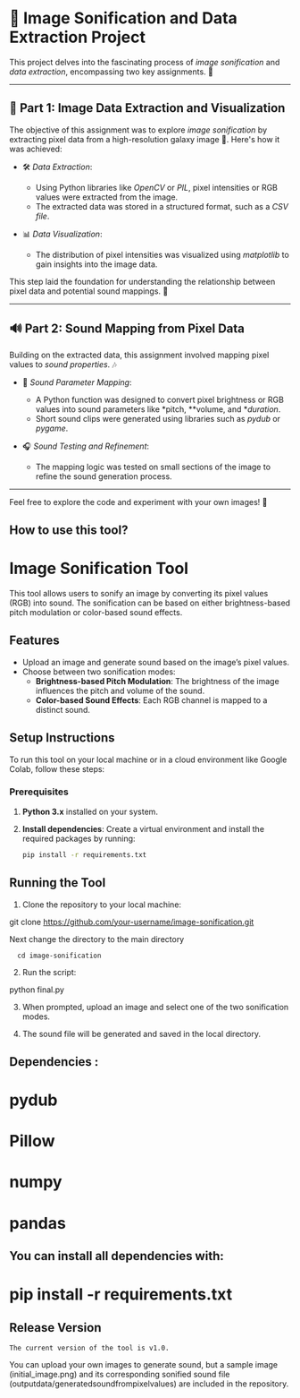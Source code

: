 # 🌌 Image Sonification and Data Extraction Project

This project delves into the fascinating process of *image sonification* and *data extraction*, encompassing two key assignments. 🎯 

---

## 📸 Part 1: Image Data Extraction and Visualization  
The objective of this assignment was to explore *image sonification* by extracting pixel data from a high-resolution galaxy image 🌠. Here's how it was achieved:  

- 🛠 *Data Extraction*:  
   - Using Python libraries like *OpenCV* or *PIL*, pixel intensities or RGB values were extracted from the image.  
   - The extracted data was stored in a structured format, such as a *CSV file*.  

- 📊 *Data Visualization*:  
   - The distribution of pixel intensities was visualized using *matplotlib* to gain insights into the image data.  

This step laid the foundation for understanding the relationship between pixel data and potential sound mappings. 🎵  

---

## 🔊 Part 2: Sound Mapping from Pixel Data  
Building on the extracted data, this assignment involved mapping pixel values to *sound properties*. 🎶  

- 🎹 *Sound Parameter Mapping*:  
   - A Python function was designed to convert pixel brightness or RGB values into sound parameters like *pitch, **volume, and **duration*.  
   - Short sound clips were generated using libraries such as *pydub* or *pygame*.  

- 🎧 *Sound Testing and Refinement*:  
   - The mapping logic was tested on small sections of the image to refine the sound generation process.  

---  

Feel free to explore the code and experiment with your own images! 🚀

## How to use this tool?
# Image Sonification Tool

This tool allows users to sonify an image by converting its pixel values (RGB) into sound. The sonification can be based on either brightness-based pitch modulation or color-based sound effects.

## Features

- Upload an image and generate sound based on the image’s pixel values.
- Choose between two sonification modes:
  - **Brightness-based Pitch Modulation**: The brightness of the image influences the pitch and volume of the sound.
  - **Color-based Sound Effects**: Each RGB channel is mapped to a distinct sound.

## Setup Instructions

To run this tool on your local machine or in a cloud environment like Google Colab, follow these steps:

### Prerequisites

1. **Python 3.x** installed on your system.
2. **Install dependencies**: Create a virtual environment and install the required packages by running:

   ```bash
   pip install -r requirements.txt
   
## Running the Tool  

 1. Clone the repository to your local machine:  

  git clone https://github.com/your-username/image-sonification.git  
  
  Next change the directory to the main directory 
  
      cd image-sonification 

 2. Run the script: 

python final.py 

 3. When prompted, upload an image and select one of the two sonification modes.

 4. The sound file will be generated and saved in the local directory. 

## Dependencies : 

# pydub
# Pillow
# numpy
# pandas 

## You can install all dependencies with: 

# pip install -r requirements.txt  

## Release Version
    The current version of the tool is v1.0. 

You can upload your own images to generate sound, but a sample image (initial_image.png) and its corresponding sonified 
sound file (outputdata/generatedsoundfrompixelvalues) are included in the repository.





